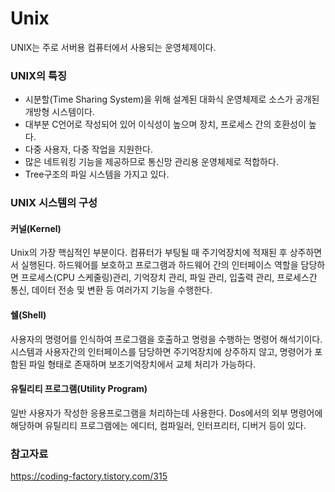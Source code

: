 # Unix
UNIX는 주로 서버용 컴퓨터에서 사용되는 운영체제이다.
### UNIX의 특징
-	시분할(Time Sharing System)을 위해 설계된 대화식 운영체제로 소스가 공개된 개방형 시스템이다.
-	대부분 C언어로 작성되어 있어 이식성이 높으며 장치, 프로세스 간의 호환성이 높다.
-	다중 사용자, 다중 작업을 지원한다.
-	많은 네트워킹 기능을 제공하므로 통신망 관리용 운영체제로 적합하다.
-	Tree구조의 파일 시스템을 가지고 있다.
### UNIX 시스템의 구성
#### 커널(Kernel)
  Unix의 가장 핵심적인 부분이다. 컴퓨터가 부팅될 때 주기억장치에 적재된 후 상주하면서 실행된다. 하드웨어를 보호하고 프로그램과 하드웨어 간의 인터페이스 역할을 담당하면 프로세스(CPU 스케줄링)관리, 기억장치 관리, 파일 관리, 입출력 관리, 프로세스간 통신, 데이터 전송 및 변환 등 여러가지 기능을 수행한다.
#### 쉘(Shell)
  사용자의 명령어를 인식하여 프로그램을 호출하고 명령을 수행하는 명령어 해석기이다. 시스템과 사용자간의 인터페이스를 담당하면 주기억장치에 상주하지 않고, 명령어가 포함된 파일 형태로 존재하며 보조기억장치에서 교체 처리가 가능하다.
#### 유틸리티 프로그램(Utility Program)
  일반 사용자가 작성한 응용프로그램을 처리하는데 사용한다. Dos에서의 외부 명령어에 해당하며 유틸리티 프로그램에는 에디터, 컴파일러, 인터프리터, 디버거 등이 있다.

### 참고자료
https://coding-factory.tistory.com/315
